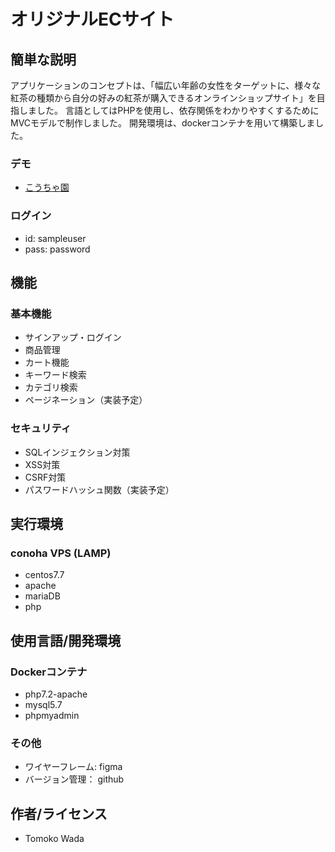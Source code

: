 # オリジナルECサイト


## 簡単な説明
アプリケーションのコンセプトは、「幅広い年齢の女性をターゲットに、様々な紅茶の種類から自分の好みの紅茶が購入できるオンラインショップサイト」を目指しました。
言語としてはPHPを使用し、依存関係をわかりやすくするためにMVCモデルで制作しました。
開発環境は、dockerコンテナを用いて構築しました。


### デモ

* [こうちゃ園](http://118.27.14.177)

### ログイン

* id: sampleuser 
* pass: password 

## 機能

### 基本機能

* サインアップ・ログイン
* 商品管理
* カート機能
* キーワード検索
* カテゴリ検索
* ページネーション（実装予定）

### セキュリティ

* SQLインジェクション対策
* XSS対策
* CSRF対策
* パスワードハッシュ関数（実装予定）

## 実行環境

### conoha VPS (LAMP)

* centos7.7
* apache
* mariaDB
* php

## 使用言語/開発環境

### Dockerコンテナ

* php7.2-apache
* mysql5.7
* phpmyadmin

### その他

* ワイヤーフレーム: figma
* バージョン管理：  github

## 作者/ライセンス

* Tomoko Wada
